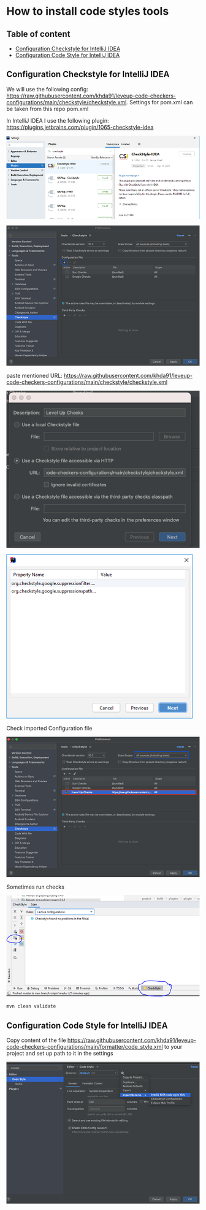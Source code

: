 # How to install code styles tools

## Table of content
* [Configuration Checkstyle for IntelliJ IDEA](#configuration-checkstyle-for-intellij-idea)
* [Configuration Code Style for IntelliJ IDEA](#configuration-code-style-for-intellij-idea)

## Configuration Checkstyle for IntelliJ IDEA
We will use the following config: https://raw.githubusercontent.com/khda91/leveup-code-checkers-configurations/main/checkstyle/checkstyle.xml. 
Settings for pom.xml can be taken from this repo pom.xml

In IntelliJ IDEA I use the following plugin: https://plugins.jetbrains.com/plugin/1065-checkstyle-idea

![image](docs/images/idea_checkstyle_plugin_installation.png)

![image](docs/images/idea_checkstyle_plugin_configuration.png)

paste mentioned URL: https://raw.githubusercontent.com/khda91/leveup-code-checkers-configurations/main/checkstyle/checkstyle.xml

![image](docs/images/add_checkstyle_configuration.png)

![image](docs/images/add_checkstyle_configuration_2.png)

Check imported Configuration file

![image](docs/images/checkstyle_imported_configuration.png)

Sometimes run checks

![image](docs/images/checkstyle_run_check.png)

```bash
mvn clean validate
```

## Configuration Code Style for IntelliJ IDEA

Copy content of the file https://raw.githubusercontent.com/khda91/leveup-code-checkers-configurations/main/formatter/code_style.xml to your project and set up path to it in the settings 

![image](docs/images/idea_code_style_import.png)
